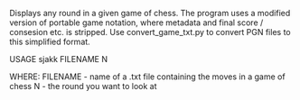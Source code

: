 Displays any round in a given game of chess.
The program uses a modified version of portable game notation, where metadata and final score / consesion etc. is stripped.
Use convert_game_txt.py to convert PGN files to this simplified format.

USAGE
sjakk FILENAME N

WHERE:
  FILENAME - name of a .txt file containing the moves in a game of chess
  N - the round you want to look at

